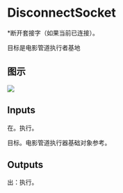# DisconnectSocket

  *断开套接字（如果当前已连接）。





目标是电影管道执行者基地

## 图示

![]($-20221218-20082136.png)

## Inputs

在。执行。

目标。电影管道执行器基础对象参考。  

## Outputs

出：执行。
